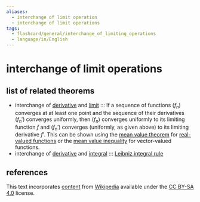 ```yaml
---
aliases:
  - interchange of limit operation
  - interchange of limit operations
tags:
  - flashcard/general/interchange_of_limiting_operations
  - language/in/English
---
```


# interchange of limit operations

## list of related theorems

- interchange of [derivative](derivative.md) and [limit](limit%20of%20a%20function.md) ::: If a sequence of functions $(f_n)$ converges at at least one point and the sequence of their derivatives $(f_n')$ converges uniformly, then $(f_n)$ converges uniformly to its limiting function $f$ and $(f_n')$ converges (uniformly, as given above) to its limiting derivative $f'$. This can be shown using the [mean value theorem](mean%20value%20theorem.md) for [real-valued functions](real-valued%20function.md) or the [mean value inequality](mean%20value%20theorem.md#mean%20value%20theorem%20for%20vector-valued%20functions) for vector-valued functions. <!--SR:!2024-07-20,6,250!2024-07-27,13,290-->
- interchange of [derivative](derivative.md) and [integral](integral.md) ::: [Leibniz integral rule](Leibniz%20integral%20rule.md) <!--SR:!2024-07-28,14,290!2024-07-27,13,290-->

## references

This text incorporates [content](https://en.wikipedia.org/wiki/interchange_of_limiting_operations) from [Wikipedia](Wikipedia.md) available under the [CC BY-SA 4.0](https://creativecommons.org/licenses/by-sa/4.0/) license.
